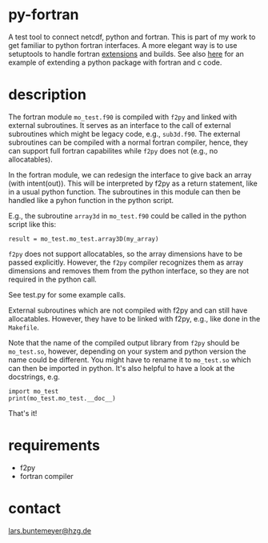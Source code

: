 # py-fortran

A test tool to connect netcdf, python and fortran. This is part of my work to get
familiar to python fortran interfaces. A more elegant way is to use setuptools
to handle fortran [extensions](https://docs.python.org/3/distutils/setupscript.html#extension-names-and-packages)
and builds. See also [here](https://github.com/perrette/python-fortran-cpp-template) for an example
of extending a python package with fortran and c code.

# description

The fortran module `mo_test.f90` is compiled with `f2py` and linked with external
subroutines. It serves as an interface to the call of external subroutines 
which might be legacy code, e.g., `sub3d.f90`. The external subroutines can be 
compiled with a normal fortran compiler, hence, they can support full fortran
capabilites while `f2py` does not (e.g., no allocatables).

In the fortran module, we can redesign the interface to give back
an array (with intent(out)). This will be interpreted by
f2py as a return statement, like in a usual python function.
The subroutines in this module can then be handled like a pyhon
function in the python script.

E.g., the subroutine `array3d` in `mo_test.f90` could be called in the
python script like this:

    result = mo_test.mo_test.array3D(my_array)

`f2py` does not support allocatables, so the array dimensions
have to be passed explicitly. However, the `f2py` compiler
recognizes them as array dimensions and removes them from the
python interface, so they are not required in the python call.

See test.py for some example calls.

External subroutines which are not compiled with f2py and can
still have allocatables. However, they have to be linked with
f2py, e.g., like done in the `Makefile`.

Note that the name of the compiled output library from `f2py` should be
`mo_test.so`, however, depending on your system and python version the name
could be different. You might have to rename it to `mo_test.so` which
can then be imported in python. It's also helpful to have a look at the
docstrings, e.g.

    import mo_test
    print(mo_test.mo_test.__doc__)

That's it!

# requirements

* f2py
* fortran compiler

# contact

lars.buntemeyer@hzg.de
